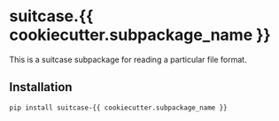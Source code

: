 # suitcase.{{ cookiecutter.subpackage_name }}

This is a suitcase subpackage for reading a particular file format.

## Installation

```
pip install suitcase-{{ cookiecutter.subpackage_name }}
```
